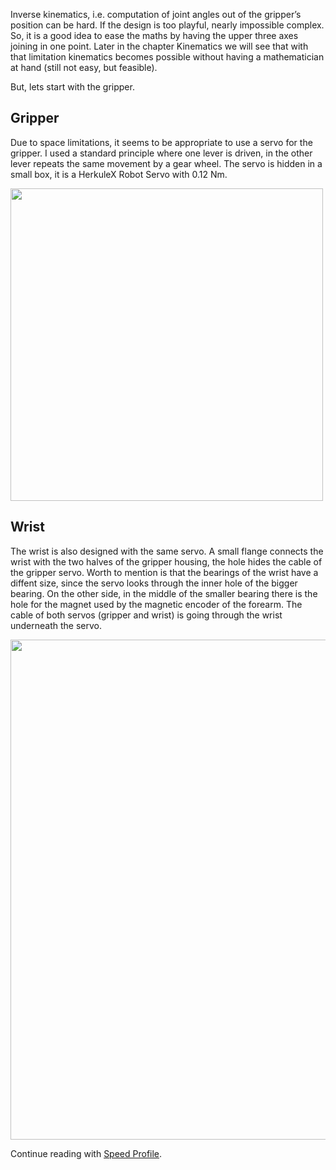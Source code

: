 Inverse kinematics, i.e. computation of joint angles out of the gripper’s position can be hard. If the design is too playful, nearly impossible complex. So, it is a good idea to ease the maths by having the upper three axes joining in one point. Later in the chapter Kinematics we will see that with that limitation kinematics becomes possible without having a mathematician at hand (still not easy, but feasible). 

But, lets start with the gripper. 

## Gripper

Due to space limitations, it seems to be appropriate to use a servo for the gripper. I used a standard principle where one lever is driven, in the other lever repeats the same movement by a gear wheel. The servo is hidden in a small box, it is a HerkuleX Robot Servo with 0.12 Nm.

<img width="500px" src="https://github.com/jochenalt/Walter/blob/master/docs/images/cad-gripper.png" >

## Wrist

The wrist is also designed with the same servo. A small flange connects the wrist with the two halves of the gripper housing, the hole hides the cable of the gripper servo. Worth to mention is that the bearings of the wrist have a diffent size, since the servo looks through the inner hole of the bigger bearing. On the other side, in the middle of the smaller bearing there is the hole for the magnet used by the magnetic encoder of the forearm. The cable of both servos (gripper and wrist) is going through the wrist underneath the servo.

<img align width="800px" src="https://github.com/jochenalt/Walter/blob/master/docs/images/cad-wrist.png" >

Continue reading with [Speed Profile](https://github.com/jochenalt/Walter/wiki/Speed-Profile).

